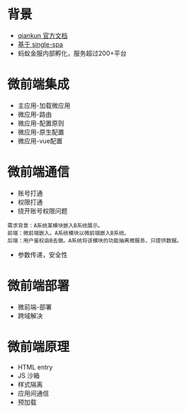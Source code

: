 # 背景
- [qiankun 官方文档](https://qiankun.umijs.org/zh)
- [基于 single-spa](https://github.com/single-spa/single-spa)
- 蚂蚁金服内部孵化，服务超过200+平台

# 微前端集成
- 主应用-加载微应用
- 微应用-路由
- 微应用-配置原则
- 微应用-原生配置
- 微应用-vue配置

# 微前端通信
- 账号打通
- 权限打通
- 绕开账号权限问题
```
需求背景：A系统某模块嵌入B系统展示。
前端：微前端嵌入。A系统模块以微前端嵌入B系统。
后端：用户鉴权由B去做。A系统将该模块的功能抽离微服务，只提供数据。
```
- 参数传递，安全性

# 微前端部署
- 微前端-部署
- 跨域解决

# 微前端原理
- HTML entry
- JS 沙箱
- 样式隔离
- 应用间通信
- 预加载
